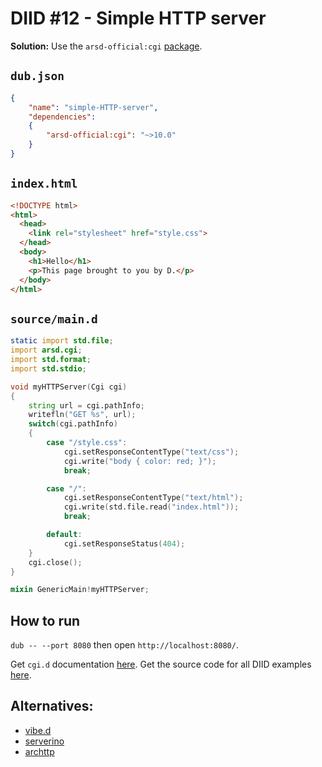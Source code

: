 # DIID #12 - Simple HTTP server

**Solution:** Use the `arsd-official:cgi` [package](https://code.dlang.org/packages/arsd-official%3Acgi).

## `dub.json`

```json
{
    "name": "simple-HTTP-server",
    "dependencies":
    {
        "arsd-official:cgi": "~>10.0"
    }
}
```

## `index.html`

```html
<!DOCTYPE html>
<html>
  <head>
    <link rel="stylesheet" href="style.css">
  </head>
  <body>
    <h1>Hello</h1>
    <p>This page brought to you by D.</p>
  </body>
</html>
```


## `source/main.d`

```d
static import std.file;
import arsd.cgi;
import std.format;
import std.stdio;

void myHTTPServer(Cgi cgi) 
{
    string url = cgi.pathInfo;
    writefln("GET %s", url);
    switch(cgi.pathInfo) 
    {
        case "/style.css":
            cgi.setResponseContentType("text/css");
            cgi.write("body { color: red; }");
            break;

        case "/":
            cgi.setResponseContentType("text/html");
            cgi.write(std.file.read("index.html"));
            break;

        default:
            cgi.setResponseStatus(404);
    }
    cgi.close();
}

mixin GenericMain!myHTTPServer;
``` 

## How to run

`dub -- --port 8080` then open `http://localhost:8080/`.

Get `cgi.d` documentation [here](https://arsd-official.dpldocs.info/arsd.cgi.html).
Get the source code for all DIID examples [here](https://github.com/p0nce/DIID).

## Alternatives:
  - [vibe.d](https://vibed.org/)
  - [serverino](https://code.dlang.org/packages/serverino)
  - [archttp](https://code.dlang.org/packages/archttp)
  